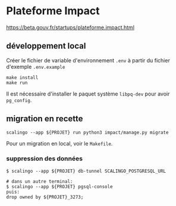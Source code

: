 # Plateforme Impact

https://beta.gouv.fr/startups/plateforme.impact.html


## développement local

Créer le fichier de variable d'environnement `.env` à partir du fichier d'exemple `.env.example`

```
make install
make run
```

Il est nécessaire d'installer le paquet système `libpq-dev` pour avoir `pg_config`.


## migration en recette


```
scalingo --app ${PROJET} run python3 impact/manage.py migrate
```

Pour un migration en local, voir le `Makefile`.

### suppression des données

```
$ scalingo --app ${PROJET} db-tunnel SCALINGO_POSTGRESQL_URL

# dans un autre terminal:
$ scalingo --app ${PROJET} pgsql-console
puis:
drop owned by ${PROJET}_3273;
```